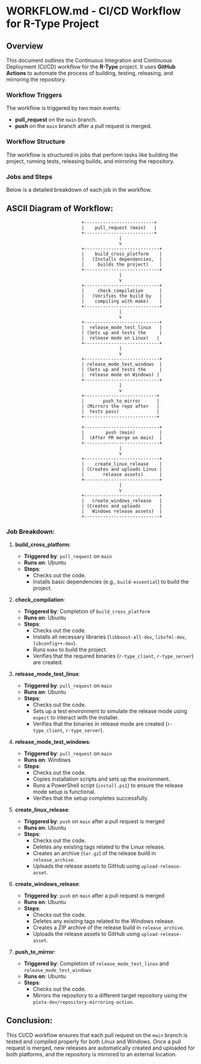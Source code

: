 # WORKFLOW.md - CI/CD Workflow for R-Type Project

## Overview
This document outlines the Continuous Integration and Continuous Deployment (CI/CD) workflow for the **R-Type** project. It uses **GitHub Actions** to automate the process of building, testing, releasing, and mirroring the repository.

### Workflow Triggers
The workflow is triggered by two main events:
- **pull_request** on the `main` branch.
- **push** on the `main` branch after a pull request is merged.

### Workflow Structure
The workflow is structured in jobs that perform tasks like building the project, running tests, releasing builds, and mirroring the repository.

### Jobs and Steps
Below is a detailed breakdown of each job in the workflow.

## ASCII Diagram of Workflow:

```
                            +--------------------------+
                            |    pull_request (main)   |
                            +--------------------------+
                                          |
                                          v
                            +----------------------------+
                            |    build_cross_platform    |
                            |   (Installs dependencies,  |
                            |     builds the project)    |
                            +----------------------------+
                                          |
                                          v
                            +----------------------------+
                            |     check_compilation      |
                            |   (Verifies the build by   |
                            |    compiling with make)    |
                            +----------------------------+
                                          |
                                          v
                            +----------------------------+
                            |  release_mode_test_linux   |
                            | (Sets up and tests the     |
                            |  release mode on Linux)   |
                            +----------------------------+
                                          |
                                          v
                            +----------------------------+
                            | release_mode_test_windows  |
                            | (Sets up and tests the     |
                            |  release mode on Windows) |
                            +----------------------------+
                                          |
                                          v
                            +---------------------------+
                            |       push_to_mirror      |
                            | (Mirrors the repo after   |
                            |  tests pass)              |
                            +---------------------------+

                            +----------------------------+
                            |        push (main)         |
                            |  (After PR merge on main)  |
                            +----------------------------+
                                          |
                                          v
                            +----------------------------+
                            |    create_linux_release    |
                            | (Creates and uploads Linux |
                            |       release assets)      |
                            +----------------------------+
                                          |
                                          v
                            +----------------------------+
                            |   create_windows_release   |
                            | (Creates and uploads       |
                            |   Windows release assets)  |
                            +----------------------------+
```

### Job Breakdown:

1. **build_cross_platform**:
   - **Triggered by**: `pull_request` on `main`
   - **Runs on**: Ubuntu
   - **Steps**:
     - Checks out the code.
     - Installs basic dependencies (e.g., `build-essential`) to build the project.

2. **check_compilation**:
   - **Triggered by**: Completion of `build_cross_platform`
   - **Runs on**: Ubuntu
   - **Steps**:
     - Checks out the code.
     - Installs all necessary libraries (`libboost-all-dev`, `libsfml-dev`, `libconfig++-dev`).
     - Runs `make` to build the project.
     - Verifies that the required binaries (`r-type_client`, `r-type_server`) are created.

3. **release_mode_test_linux**:
   - **Triggered by**: `pull_request` on `main`
   - **Runs on**: Ubuntu
   - **Steps**:
     - Checks out the code.
     - Sets up a test environment to simulate the release mode using `expect` to interact with the installer.
     - Verifies that the binaries in release mode are created (`r-type_client`, `r-type_server`).

4. **release_mode_test_windows**:
   - **Triggered by**: `pull_request` on `main`
   - **Runs on**: Windows
   - **Steps**:
     - Checks out the code.
     - Copies installation scripts and sets up the environment.
     - Runs a PowerShell script (`install.ps1`) to ensure the release mode setup is functional.
     - Verifies that the setup completes successfully.

5. **create_linux_release**:
   - **Triggered by**: `push` on `main` after a pull request is merged
   - **Runs on**: Ubuntu
   - **Steps**:
     - Checks out the code.
     - Deletes any existing tags related to the Linux release.
     - Creates an archive (`tar.gz`) of the release build in `release_archive`.
     - Uploads the release assets to GitHub using `upload-release-asset`.

6. **create_windows_release**:
   - **Triggered by**: `push` on `main` after a pull request is merged
   - **Runs on**: Ubuntu
   - **Steps**:
     - Checks out the code.
     - Deletes any existing tags related to the Windows release.
     - Creates a ZIP archive of the release build in `release_archive`.
     - Uploads the release assets to GitHub using `upload-release-asset`.

7. **push_to_mirror**:
   - **Triggered by**: Completion of `release_mode_test_linux` and `release_mode_test_windows`
   - **Runs on**: Ubuntu
   - **Steps**:
     - Checks out the code.
     - Mirrors the repository to a different target repository using the `pixta-dev/repository-mirroring-action`.

## Conclusion:
This CI/CD workflow ensures that each pull request on the `main` branch is tested and compiled properly for both Linux and Windows. Once a pull request is merged, new releases are automatically created and uploaded for both platforms, and the repository is mirrored to an external location.